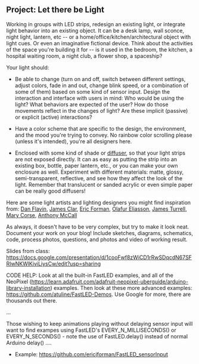 ## Project: Let there be Light

Working in groups with LED strips, redesign an existing light, or integrate light behavior into an existing object. It can be a desk lamp, wall sconce, night light, lantern, etc -- or a home/office/kitchen/architectural object with light cues. Or even an imaginative fictional device. Think about the activities of the space you're building it for -- is it used in the bedroom, the kitchen, a hospital waiting room, a night club, a flower shop, a spaceship?

Your light should:

- Be able to change (turn on and off, switch between different settings, adjust colors, fade in and out, change blink speed, or a combination of some of them) based on some kind of sensor input. Design the interaction and interface with users in mind: Who would be using the light? What behaviors are expected of the user? How do those movements reflect in the changes of light? Are these implicit (passive) or explicit (active) interactions?

- Have a color scheme that are specific to the design, the environment, and the mood you're trying to convey. No rainbow color scrolling please (unless it's intended), you're all designers here.

- Enclosed with some kind of shade or [diffuser](<https://en.wikipedia.org/wiki/Diffuser_(optics)>), so that your light strips are not exposed directly. It can as easy as putting the strip into an existing box, bottle, paper lantern, etc., or you can make your own enclosure as well. Experiment with different materials: matte, glossy, semi-transparent, reflective, and see how they affect the look of the light. Remember that translucent or sanded acrylic or even simple paper can be really good diffusers!

Here are some light artists and lighting designers you might find inspiration from: [Dan Flavin](https://www.guggenheim.org/artwork/artist/dan-flavin), [James Clar](http://www.jamesclar.com/), [Eric Forman](https://www.ericforman.com), [Olafur Eliasson](https://olafureliasson.net/tag/TEL1413/light), [James Turrell](https://jamesturrell.com/work/type/), [Mary Corse](https://www.pacegallery.com/artists/mary-corse/), [Anthony McCall](https://www.skny.com/artists/anthony-mccall)

As always, it doesn't have to be very complex, but try to make it look neat. Document your work on your blog! Include sketches, diagrams, schematics, code, process photos, questions, and photos and video of working result.

Slides from class: https://docs.google.com/presentation/d/1cooFwf8zWiCD1rRwSDqcdN67SFRIwNKWlKiviLiysCw/edit?usp=sharing 

CODE HELP: Look at all the built-in FastLED examples, and all of the NeoPixel (https://learn.adafruit.com/adafruit-neopixel-uberguide/arduino-library-installation) examples. Then look at these more advanced examples: https://github.com/atuline/FastLED-Demos. Use Google for more, there are thousands out there. 

...

Those wishing to keep animations playing without delaying sensor input will want to find exampes using FastLED's EVERY_N_MILLISECONDS() or EVERY_N_SECONDS()  - note the use of FastLED.delay() instead of normal Arduino delay() ....

* Example: https://github.com/ericjforman/FastLED_sensorInput
